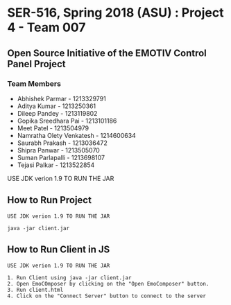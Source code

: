 # SER-516, Spring 2018 (ASU) : Project 4 - Team 007

## Open Source Initiative of the EMOTIV Control Panel Project

### Team Members

* Abhishek Parmar - 1213329791
* Aditya Kumar - 1213250361
* Dileep Pandey - 1213119802
* Gopika Sreedhara Pai - 1213101186
* Meet Patel - 1213504979
* Namratha Olety Venkatesh - 1214600634
* Saurabh Prakash - 1213036472
* Shipra Panwar - 1213505070
* Suman Parlapalli - 1213698107
* Tejasi Palkar - 1213522854

USE JDK verion 1.9 TO RUN THE JAR


## How to Run Project

    USE JDK verion 1.9 TO RUN THE JAR

    java -jar client.jar
    
## How to Run Client in JS

    USE JDK verion 1.9 TO RUN THE JAR
    
    1. Run Client using java -jar client.jar
    2. Open EmoCOmposer by clicking on the "Open EmoComposer" button.
    3. Run client.html
    4. Click on the "Connect Server" button to connect to the server
